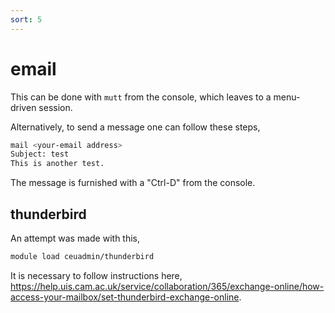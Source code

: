 ```yaml
---
sort: 5
---
```


# email

This can be done with `mutt` from the console, which leaves to a menu-driven session.

Alternatively, to send a message one can follow these steps,

```bash
mail <your-email address>
Subject: test
This is another test.
```

The message is furnished with a "Ctrl-D" from the console.

## thunderbird

An attempt was made with this,

```bash
module load ceuadmin/thunderbird
```

It is necessary to follow instructions here, <https://help.uis.cam.ac.uk/service/collaboration/365/exchange-online/how-access-your-mailbox/set-thunderbird-exchange-online>.
